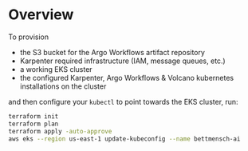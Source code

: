 # Overview

To provision 
- the S3 bucket for the Argo Workflows artifact repository
- Karpenter required infrastructure (IAM, message queues, etc.)
- a working EKS cluster
- the configured Karpenter, Argo Workflows & Volcano kubernetes installations 
    on the cluster

and then configure your `kubectl` to point towards the EKS cluster, run:

```bash
terraform init
terraform plan
terraform apply -auto-approve
aws eks --region us-east-1 update-kubeconfig --name bettmensch-ai
```